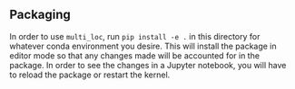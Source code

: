 ## Packaging

In order to use ``multi_loc``, run ``pip install -e .`` in this directory for
whatever conda environment you desire. This will install the package in editor
mode so that any changes made will be accounted for in the package. In order
to see the changes in a Jupyter notebook, you will have to reload the package
or restart the kernel.

